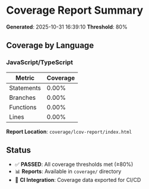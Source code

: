 # Coverage Report Summary
**Generated**: 2025-10-31 16:39:10
**Threshold**: 80%

## Coverage by Language

### JavaScript/TypeScript

| Metric | Coverage |
|--------|----------|
| Statements | 0.00% |
| Branches | 0.00% |
| Functions | 0.00% |
| Lines | 0.00% |

**Report Location**: `coverage/lcov-report/index.html`

## Status

- ✅ **PASSED**: All coverage thresholds met (≥80%)
- 📊 **Reports**: Available in `coverage/` directory
- 📝 **CI Integration**: Coverage data exported for CI/CD
